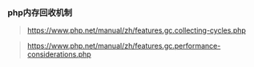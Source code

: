 ### php内存回收机制

> https://www.php.net/manual/zh/features.gc.collecting-cycles.php

> https://www.php.net/manual/zh/features.gc.performance-considerations.php
